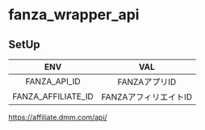 # fanza_wrapper_api

## SetUp

| ENV | VAL|
| :---:   | :---:   |
| FANZA_API_ID | FANZAアプリID|
| FANZA_AFFILIATE_ID | FANZAアフィリエイトID|

https://affiliate.dmm.com/api/
